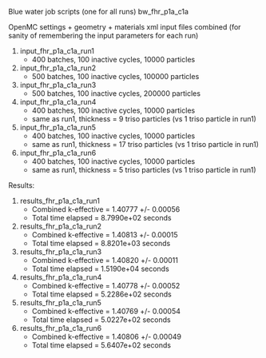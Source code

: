 Blue water job scripts (one for all runs)
bw_fhr_p1a_c1a

OpenMC settings + geometry + materials xml input files combined
(for sanity of remembering the input parameters for each run)
1) input_fhr_p1a_c1a_run1
    - 400 batches, 100 inactive cycles, 10000 particles
2) input_fhr_p1a_c1a_run2
    - 500 batches, 100 inactive cycles, 100000 particles
3) input_fhr_p1a_c1a_run3
    - 500 batches, 100 inactive cycles, 200000 particles  
4) input_fhr_p1a_c1a_run4
    - 400 batches, 100 inactive cycles, 10000 particles 
    - same as run1, thickness = 9 triso particles (vs 1 triso particle in run1)
5) input_fhr_p1a_c1a_run5
    - 400 batches, 100 inactive cycles, 10000 particles 
    - same as run1, thickness = 17 triso particles (vs 1 triso particle in run1)    
6) input_fhr_p1a_c1a_run6
    - 400 batches, 100 inactive cycles, 10000 particles 
    - same as run1, thickness = 5 triso particles (vs 1 triso particle in run1)    

Results: 
1) results_fhr_p1a_c1a_run1
    - Combined k-effective        = 1.40777 +/- 0.00056
    - Total time elapsed                = 8.7990e+02 seconds
2) results_fhr_p1a_c1a_run2
    - Combined k-effective        = 1.40813 +/- 0.00015
    - Total time elapsed                = 8.8201e+03 seconds
3) results_fhr_p1a_c1a_run3
    - Combined k-effective        = 1.40820 +/- 0.00011
    - Total time elapsed                = 1.5190e+04 seconds
4) results_fhr_p1a_c1a_run4
    - Combined k-effective        = 1.40778 +/- 0.00052
    - Total time elapsed                = 5.2286e+02 seconds
5) results_fhr_p1a_c1a_run5
    - Combined k-effective        = 1.40769 +/- 0.00054
    - Total time elapsed                = 5.0227e+02 seconds
6) results_fhr_p1a_c1a_run6
    -  Combined k-effective        = 1.40806 +/- 0.00049
    -  Total time elapsed                = 5.6407e+02 seconds
